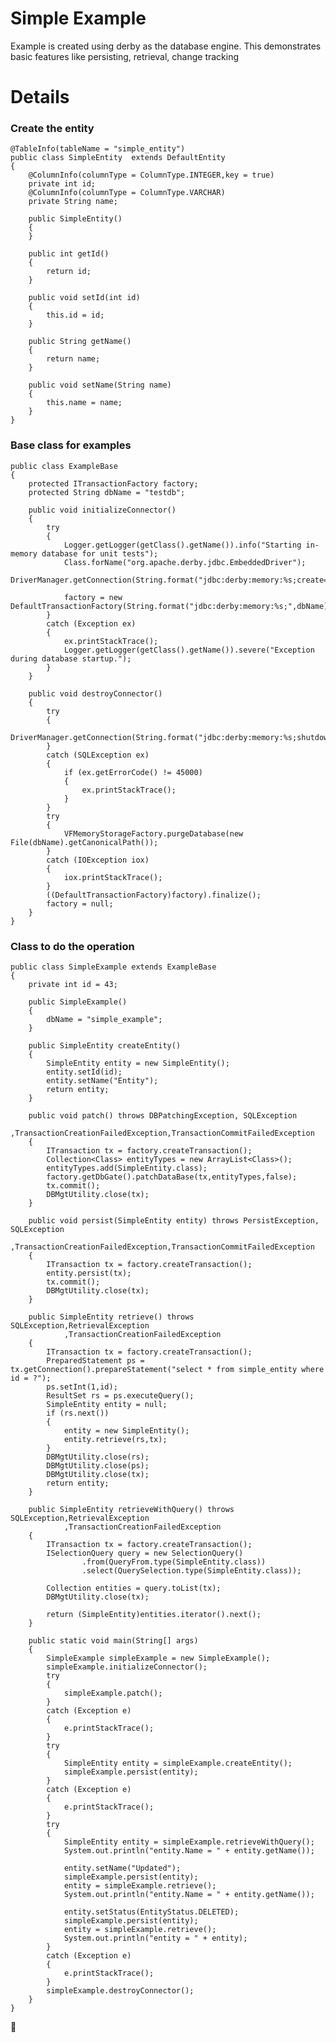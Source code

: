 # Simple Example
Example is created using derby as the database engine. This demonstrates 
basic features like persisting, retrieval, change tracking

# Details
### Create the entity

    
	@TableInfo(tableName = "simple_entity")
	public class SimpleEntity  extends DefaultEntity
	{
	    @ColumnInfo(columnType = ColumnType.INTEGER,key = true)
	    private int id;
	    @ColumnInfo(columnType = ColumnType.VARCHAR)
	    private String name;
	
	    public SimpleEntity()
	    {
	    }
	
	    public int getId()
	    {
	        return id;
	    }
	
	    public void setId(int id)
	    {
	        this.id = id;
	    }
	
	    public String getName()
	    {
	        return name;
	    }
	
	    public void setName(String name)
	    {
	        this.name = name;
	    }
	}

### Base class for examples

    
	public class ExampleBase
	{
	    protected ITransactionFactory factory;
	    protected String dbName = "testdb";
	
	    public void initializeConnector()
	    {
	        try
	        {
	            Logger.getLogger(getClass().getName()).info("Starting in-memory database for unit tests");
	            Class.forName("org.apache.derby.jdbc.EmbeddedDriver");
	            DriverManager.getConnection(String.format("jdbc:derby:memory:%s;create=true",dbName));
	
	            factory = new DefaultTransactionFactory(String.format("jdbc:derby:memory:%s;",dbName),"org.apache.derby.jdbc.EmbeddedDriver",DefaultTransactionFactory.DB_DERBY);
	        }
	        catch (Exception ex)
	        {
	            ex.printStackTrace();
	            Logger.getLogger(getClass().getName()).severe("Exception during database startup.");
	        }
	    }
	
	    public void destroyConnector()
	    {
	        try
	        {
	            DriverManager.getConnection(String.format("jdbc:derby:memory:%s;shutdown=true",dbName)).close();
	        }
	        catch (SQLException ex)
	        {
	            if (ex.getErrorCode() != 45000)
	            {
	                ex.printStackTrace();
	            }
	        }
	        try
	        {
	            VFMemoryStorageFactory.purgeDatabase(new File(dbName).getCanonicalPath());
	        }
	        catch (IOException iox)
	        {
	            iox.printStackTrace();
	        }
	        ((DefaultTransactionFactory)factory).finalize();
	        factory = null;
	    }
	}

### Class to do the operation

    
	public class SimpleExample extends ExampleBase
	{
	    private int id = 43;
	
	    public SimpleExample()
	    {
	        dbName = "simple_example";
	    }
	
	    public SimpleEntity createEntity()
	    {
	        SimpleEntity entity = new SimpleEntity();
	        entity.setId(id);
	        entity.setName("Entity");
	        return entity;
	    }
	
	    public void patch() throws DBPatchingException, SQLException
	            ,TransactionCreationFailedException,TransactionCommitFailedException
	    {
	        ITransaction tx = factory.createTransaction();
	        Collection<Class> entityTypes = new ArrayList<Class>();
	        entityTypes.add(SimpleEntity.class);
	        factory.getDbGate().patchDataBase(tx,entityTypes,false);
	        tx.commit();
	        DBMgtUtility.close(tx);
	    }
	
	    public void persist(SimpleEntity entity) throws PersistException, SQLException
	            ,TransactionCreationFailedException,TransactionCommitFailedException
	    {
	        ITransaction tx = factory.createTransaction();
	        entity.persist(tx);
	        tx.commit();
	        DBMgtUtility.close(tx);
	    }
	
	    public SimpleEntity retrieve() throws SQLException,RetrievalException
	            ,TransactionCreationFailedException
	    {
	        ITransaction tx = factory.createTransaction();
	        PreparedStatement ps = tx.getConnection().prepareStatement("select * from simple_entity where id = ?");
	        ps.setInt(1,id);
	        ResultSet rs = ps.executeQuery();
	        SimpleEntity entity = null;
	        if (rs.next())
	        {
	            entity = new SimpleEntity();
	            entity.retrieve(rs,tx);
	        }
	        DBMgtUtility.close(rs);
	        DBMgtUtility.close(ps);
	        DBMgtUtility.close(tx);
	        return entity;
	    }
	
	    public SimpleEntity retrieveWithQuery() throws SQLException,RetrievalException
	            ,TransactionCreationFailedException
	    {
	        ITransaction tx = factory.createTransaction();
	        ISelectionQuery query = new SelectionQuery()
	                .from(QueryFrom.type(SimpleEntity.class))
	                .select(QuerySelection.type(SimpleEntity.class));
	
	        Collection entities = query.toList(tx);
	        DBMgtUtility.close(tx);
	
	        return (SimpleEntity)entities.iterator().next();
	    }
	
	    public static void main(String[] args)
	    {
	        SimpleExample simpleExample = new SimpleExample();
	        simpleExample.initializeConnector();
	        try
	        {
	            simpleExample.patch();
	        }
	        catch (Exception e)
	        {
	            e.printStackTrace();
	        }
	        try
	        {
	            SimpleEntity entity = simpleExample.createEntity();
	            simpleExample.persist(entity);
	        }
	        catch (Exception e)
	        {
	            e.printStackTrace();
	        }
	        try
	        {
	            SimpleEntity entity = simpleExample.retrieveWithQuery();
	            System.out.println("entity.Name = " + entity.getName());
	
	            entity.setName("Updated");
	            simpleExample.persist(entity);
	            entity = simpleExample.retrieve();
	            System.out.println("entity.Name = " + entity.getName());
	
	            entity.setStatus(EntityStatus.DELETED);
	            simpleExample.persist(entity);
	            entity = simpleExample.retrieve();
	            System.out.println("entity = " + entity);
	        }
	        catch (Exception e)
	        {
	            e.printStackTrace();
	        }
	        simpleExample.destroyConnector();
	    }
	}
￿